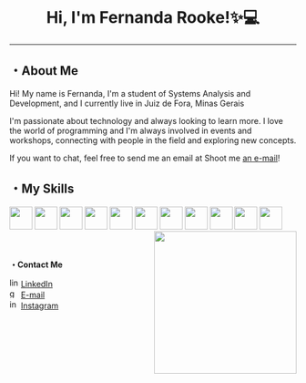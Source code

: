 <h1 align="center">Hi, I'm Fernanda Rooke!✨💻</h1>

***

## ・About Me

Hi! My name is Fernanda, I'm a student of Systems Analysis and Development, and I currently live in Juiz de Fora, Minas Gerais <img src="https://github.com/user-attachments/assets/604c5882-c142-4706-9b67-beb367d6248f" style="width: 13px; vertical-align: middle;">

I'm passionate about technology and always looking to learn more. I love the world of programming and I'm always involved in events and workshops, connecting with people in the field and exploring new concepts.

If you want to chat, feel free to send me an email at Shoot me [an e-mail](mailto:rooke.fernanda@gmail.com)!

 ## ・My Skills

<div>
  <img src="https://cdn.jsdelivr.net/gh/devicons/devicon@latest/icons/css3/css3-original.svg" width="40">
  <img src="https://cdn.jsdelivr.net/gh/devicons/devicon@latest/icons/html5/html5-original.svg" width="40">
  <img src="https://cdn.jsdelivr.net/gh/devicons/devicon@latest/icons/csharp/csharp-original.svg" width="40">
  <img src="https://cdn.jsdelivr.net/gh/devicons/devicon@latest/icons/javascript/javascript-original.svg" width="40">
  <img src="https://cdn.jsdelivr.net/gh/devicons/devicon@latest/icons/react/react-original.svg" width="40">        
  <img src="https://cdn.jsdelivr.net/gh/devicons/devicon@latest/icons/php/php-original.svg" width="40">  
  <img src="https://cdn.jsdelivr.net/gh/devicons/devicon@latest/icons/java/java-original.svg" width="40">
  <img src="https://cdn.jsdelivr.net/gh/devicons/devicon@latest/icons/python/python-original.svg" width="40">
  <img src="https://cdn.jsdelivr.net/gh/devicons/devicon@latest/icons/mysql/mysql-original.svg" width="40">
  <img src="https://cdn.jsdelivr.net/gh/devicons/devicon@latest/icons/nodejs/nodejs-original-wordmark.svg" width="40">
  <img src="https://cdn.jsdelivr.net/gh/devicons/devicon@latest/icons/wordpress/wordpress-original.svg" width="40">
       
<img align= "right" width= "250" src= "https://github.com/user-attachments/assets/695650bc-f5c8-44d3-b287-b335abb53ccb"/>
</div>
<br><br>

**・Contact Me**

<div>
    <div>
        <img src="https://github.com/user-attachments/assets/07eac4cd-12f7-4cef-ab37-581fddd2f394" height="16" alt="linkedin"/> 
        <a href="https://linkedin.com/in/fernandarooke"> LinkedIn </a> 
    </div>
    <div>
        <img src="https://github.com/user-attachments/assets/53c68753-231b-42e8-a47f-5ce8dfc2c07b" height="16" alt="gmail"/> 
        <a href="mailto:rooke.fernanda@gmail.com"> E-mail </a> 
    </div>
    <div>
        <img src="https://github.com/user-attachments/assets/2c43813b-3e3a-4ee4-b96f-e8d5b4021214" height="16" alt="instagram"/> 
        <a href="https://www.instagram.com/fernanda_rooke/"> Instagram </a> 
    </div>
</div>

          
          
          
          
          
          
          
          

